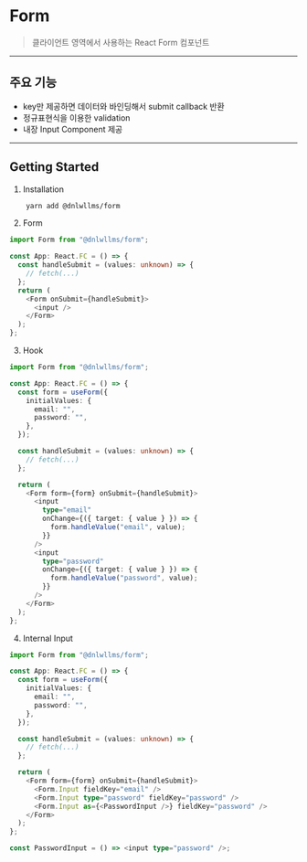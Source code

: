 # Form

> 클라이언트 영역에서 사용하는 React Form 컴포넌트

---

## 주요 기능

- key만 제공하면 데이터와 바인딩해서 submit callback 반환
- 정규표현식을 이용한 validation
- 내장 Input Component 제공

---

## Getting Started

1. Installation

```bash
    yarn add @dnlwllms/form
```

2. Form

```typescript
import Form from "@dnlwllms/form";

const App: React.FC = () => {
  const handleSubmit = (values: unknown) => {
    // fetch(...)
  };
  return (
    <Form onSubmit={handleSubmit}>
      <input />
    </Form>
  );
};
```

3. Hook

```typescript
import Form from "@dnlwllms/form";

const App: React.FC = () => {
  const form = useForm({
    initialValues: {
      email: "",
      password: "",
    },
  });

  const handleSubmit = (values: unknown) => {
    // fetch(...)
  };

  return (
    <Form form={form} onSubmit={handleSubmit}>
      <input
        type="email"
        onChange={({ target: { value } }) => {
          form.handleValue("email", value);
        }}
      />
      <input
        type="password"
        onChange={({ target: { value } }) => {
          form.handleValue("password", value);
        }}
      />
    </Form>
  );
};
```

4. Internal Input

```typescript
import Form from "@dnlwllms/form";

const App: React.FC = () => {
  const form = useForm({
    initialValues: {
      email: "",
      password: "",
    },
  });

  const handleSubmit = (values: unknown) => {
    // fetch(...)
  };

  return (
    <Form form={form} onSubmit={handleSubmit}>
      <Form.Input fieldKey="email" />
      <Form.Input type="password" fieldKey="password" />
      <Form.Input as={<PasswordInput />} fieldKey="password" />
    </Form>
  );
};

const PasswordInput = () => <input type="password" />;
```
